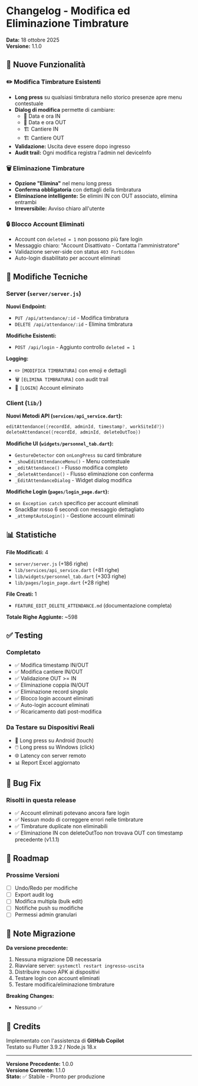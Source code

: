 # Changelog - Modifica ed Eliminazione Timbrature

**Data:** 18 ottobre 2025  
**Versione:** 1.1.0

## 🎉 Nuove Funzionalità

### ✏️ Modifica Timbrature Esistenti

- **Long press** su qualsiasi timbratura nello storico presenze apre menu contestuale
- **Dialog di modifica** permette di cambiare:
  - 📅 Data e ora IN
  - 📅 Data e ora OUT
  - 🏗️ Cantiere IN
  - 🏗️ Cantiere OUT
- **Validazione:** Uscita deve essere dopo ingresso
- **Audit trail:** Ogni modifica registra l'admin nel deviceInfo

### 🗑️ Eliminazione Timbrature

- **Opzione "Elimina"** nel menu long press
- **Conferma obbligatoria** con dettagli della timbratura
- **Eliminazione intelligente:** Se elimini IN con OUT associato, elimina entrambi
- **Irreversibile:** Avviso chiaro all'utente

### 🔒 Blocco Account Eliminati

- Account con `deleted = 1` non possono più fare login
- Messaggio chiaro: "Account Disattivato - Contatta l'amministratore"
- Validazione server-side con status `403 Forbidden`
- Auto-login disabilitato per account eliminati

## 🔧 Modifiche Tecniche

### Server (`server/server.js`)

**Nuovi Endpoint:**
- `PUT /api/attendance/:id` - Modifica timbratura
- `DELETE /api/attendance/:id` - Elimina timbratura

**Modifiche Esistenti:**
- `POST /api/login` - Aggiunto controllo `deleted = 1`

**Logging:**
- ✏️ `[MODIFICA TIMBRATURA]` con emoji e dettagli
- 🗑️ `[ELIMINA TIMBRATURA]` con audit trail
- 🚫 `[LOGIN]` Account eliminato

### Client (`lib/`)

**Nuovi Metodi API (`services/api_service.dart`):**
```dart
editAttendance({recordId, adminId, timestamp?, workSiteId?})
deleteAttendance({recordId, adminId, deleteOutToo})
```

**Modifiche UI (`widgets/personnel_tab.dart`):**
- `GestureDetector` con `onLongPress` su card timbrature
- `_showEditAttendanceMenu()` - Menu contestuale
- `_editAttendance()` - Flusso modifica completo
- `_deleteAttendance()` - Flusso eliminazione con conferma
- `_EditAttendanceDialog` - Widget dialog modifica

**Modifiche Login (`pages/login_page.dart`):**
- `on Exception catch` specifico per account eliminati
- SnackBar rosso 6 secondi con messaggio dettagliato
- `_attemptAutoLogin()` - Gestione account eliminati

## 📊 Statistiche

**File Modificati:** 4
- `server/server.js` (+186 righe)
- `lib/services/api_service.dart` (+81 righe)
- `lib/widgets/personnel_tab.dart` (+303 righe)
- `lib/pages/login_page.dart` (+28 righe)

**File Creati:** 1
- `FEATURE_EDIT_DELETE_ATTENDANCE.md` (documentazione completa)

**Totale Righe Aggiunte:** ~598

## ✅ Testing

### Completato
- ✅ Modifica timestamp IN/OUT
- ✅ Modifica cantiere IN/OUT
- ✅ Validazione OUT >= IN
- ✅ Eliminazione coppia IN/OUT
- ✅ Eliminazione record singolo
- ✅ Blocco login account eliminati
- ✅ Auto-login account eliminati
- ✅ Ricaricamento dati post-modifica

### Da Testare su Dispositivi Reali
- 📱 Long press su Android (touch)
- 🖱️ Long press su Windows (click)
- 🌐 Latency con server remoto
- 📊 Report Excel aggiornato

## 🐛 Bug Fix

### Risolti in questa release
- ✅ Account eliminati potevano ancora fare login
- ✅ Nessun modo di correggere errori nelle timbrature
- ✅ Timbrature duplicate non eliminabili
- ✅ Eliminazione IN con deleteOutToo non trovava OUT con timestamp precedente (v1.1.1)

## 🔮 Roadmap

### Prossime Versioni
- [ ] Undo/Redo per modifiche
- [ ] Export audit log
- [ ] Modifica multipla (bulk edit)
- [ ] Notifiche push su modifiche
- [ ] Permessi admin granulari

## 📝 Note Migrazione

**Da versione precedente:**
1. Nessuna migrazione DB necessaria
2. Riavviare server: `systemctl restart ingresso-uscita`
3. Distribuire nuovo APK ai dispositivi
4. Testare login con account eliminati
5. Testare modifica/eliminazione timbrature

**Breaking Changes:**
- Nessuno ✅

## 🙏 Credits

Implementato con l'assistenza di **GitHub Copilot**  
Testato su Flutter 3.9.2 / Node.js 18.x

---

**Versione Precedente:** 1.0.0  
**Versione Corrente:** 1.1.0  
**Stato:** ✅ Stabile - Pronto per produzione
